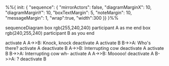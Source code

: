 %%{
  init: {
    "sequence": {
        "mirrorActors": false,
        "diagramMarginX": 10,
        "diagramMarginY": 10,
        "boxTextMargin": 5,
        "noteMargin": 10,
        "messageMargin": 1,
        "wrap":true,
        "width":300
    }}
}%%


sequenceDiagram
    box rgb(255,240,240)
        participant A as me
    end 
    box rgb(240,255,240)
        participant B as you
    end 

activate A
A->>B: Knock, knock
deactivate A
activate B
B->>A: Who's there?
activate A
deactivate B
A->>B: Interrupting cow
deactivate A
activate B
B->>A: Interrupting cow wh-
activate A
A->>B: Mooooo!
deactivate A
B->>A: ?
deactivate B






